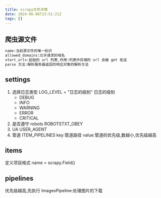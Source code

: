 ```yaml
---
title: scrapy文件详情
date: 2024-06-06T23:51:21Z
tags: []
---
```


## 爬虫源文件

```txt
name:当前源文件的唯一标识
allowed_domains:允许请求的域名
start_urls:起始的 url 列表,作用:列表中存储的 url 会被 get 发送
parse 方法:解析服务器返回的响应对象的解析方法
```

## settings

1. 选择日志类型
   LOG_LEVEL = "日志的级别"
   日志的级别
   - DEBUG
   - INFO
   - WARNING
   - ERROR
   - CRITICAL
2. 是否遵守 robots
   ROBOTSTXT_OBEY
3. UA
   USER_AGENT
4. 管道
   ITEM_PIPELINES
   key:管道路径
   value:管道的优先级,数越小,优先级越高

## items

定义项目格式
name = scrapy.Field()

## pipelines

优先级越高,先执行
ImagesPipeline:处理图片的下载
